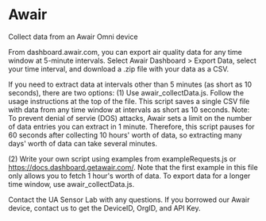 # Awair
Collect data from an Awair Omni device

 From dashboard.awair.com, you can export air quality data for any time window at 5-minute intervals.  Select Awair Dashboard > Export Data, select your time interval, 
 and download a .zip file with your data as a CSV.    
    
 If you need to extract data at intervals other than 5 minutes (as short as 10 seconds), there are two options:
 (1) Use awair_collectData.js. Follow the usage instructions at the top of the file. This script saves a single CSV file with data from any time window at intervals 
    as short as 10 seconds. 
      Note: To prevent denial of servie (DOS) attacks, Awair sets a limit on the number of data entries you can extract in 1 minute. Therefore, this script pauses for 
        60 seconds after collecting 10 hours' worth of data, so extracting many days' worth of data can take several minutes.
      
 (2) Write your own script using examples from exampleRequests.js or https://docs.dashboard.getawair.com/. Note that the first example in this file only allows you 
      to fetch 1 hour's worth of data. To export data for a longer time window, use awair_collectData.js.
      
 Contact the UA Sensor Lab with any questions. If you borrowed our Awair device, contact us to get the DeviceID, OrgID, and API Key.
 
